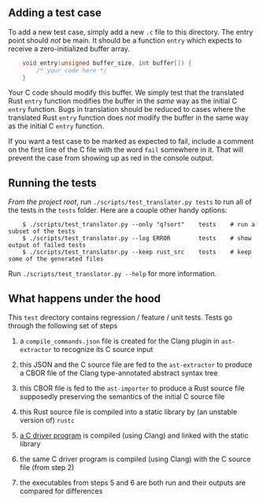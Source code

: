 ## Adding a test case

To add a new test case, simply add a new `.c` file to this directory. The entry point should _not_
be main. It should be a function `entry` which expects to receive a zero-initialized buffer array.

```c
    void entry(unsigned buffer_size, int buffer[]) {
        /* your code here */
    }
```

Your C code should modify this buffer. We simply test that the translated Rust `entry` function
modifies the buffer in the _same_ way as the initial C `entry` function. Bugs in translation should
be reduced to cases where the translated Rust `entry` function does _not_ modify the buffer in the
same way as the initial C `entry` function.

If you want a test case to be marked as expected to fail, include a comment on the first line of
the C file with the word `fail` somewhere in it. That will prevent the case from showing up as red
in the console output.

## Running the tests

_From the project root_, run `./scripts/test_translator.py tests` to run all of the tests in the
`tests` folder. Here are a couple other handy options:

```
    $ ./scripts/test_translator.py --only "q?sort"    tests    # run a subset of the tests
    $ ./scripts/test_translator.py --log ERROR        tests    # show output of failed tests
    $ ./scripts/test_translator.py --keep rust_src    tests    # keep some of the generated files
```

Run `./scripts/test_translator.py --help` for more information.

## What happens under the hood

This `test` directory contains regression / feature / unit tests. Tests go through the following set
of steps

  1. a `compile_commands.json` file is created for the Clang plugin in `ast-extractor` to recognize
     its C source input

  2. this JSON and the C source file are fed to the `ast-extractor` to produce a CBOR file of the
     Clang type-annotated abstract syntax tree

  3. this CBOR file is fed to the `ast-importer` to produce a Rust source file supposedly preserving
     the semantics of the initial C source file

  4. this Rust source file is compiled into a static library by (an unstable version of) `rustc`

  5. [a C driver program](../scripts/driver.c) is compiled (using Clang) and linked with the static
     library

  6. the same C driver program is compiled (using Clang) with the C source file (from step 2)

  7. the executables from steps 5 and 6 are both run and their outputs are compared for differences
